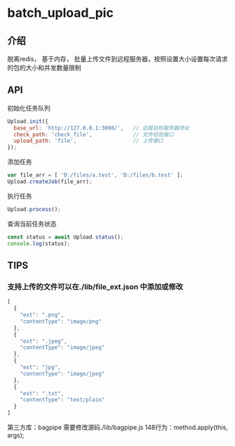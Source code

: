 # batch_upload_pic

## 介绍
脱离redis， 基于内存， 批量上传文件到远程服务器，按照设置大小设置每次请求的包的大小和并发数量限制

## API
初始化任务队列
```js
Upload.init({
  base_url: 'http://127.0.0.1:3008/',   // 远程目标服务器地址
  check_path: 'check_file',             // 文件校验接口
  upload_path: 'file',                  // 上传接口
});
```

添加任务
```js
var file_arr = [ 'D:/files/a.test', 'D:/files/b.test' ];
Upload.createJob(file_arr);
```

执行任务
```js
Upload.process();
```

查询当前任务状态
```js
const status = await Upload.status();
console.log(status);
```



## TIPS
### 支持上传的文件可以在./lib/file_ext.json 中添加或修改
```js
[
  {
    "ext": ".png",
    "contentType": "image/png"
  },
  {
    "ext": ".jpeg",
    "contentType": "image/jpeg"
  },
  {
    "ext": "jpg",
    "contentType": "image/jpeg"
  },
  {
    "ext": ".txt",
    "contentType": "text/plain"
  }
]
```

第三方库：bagpipe  需要修改源码./lib/bagpipe.js 148行为：method.apply(this, args);
